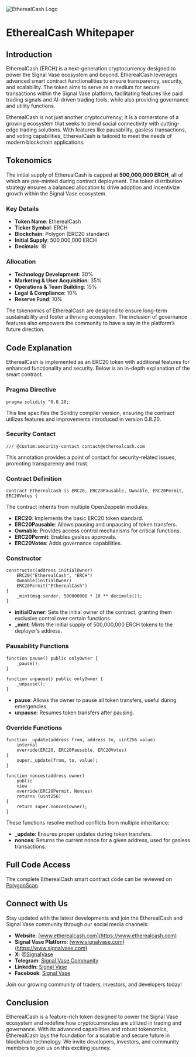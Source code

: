 ![EtherealCash Logo](https://firebasestorage.googleapis.com/v0/b/signal-hub-eb98f.appspot.com/o/logos%2Flogo.png?alt=media&token=7a3fddb1-ec7f-4b62-bad4-9e81dfa27d7f)
# EtherealCash Whitepaper

## Introduction
EtherealCash (ERCH) is a next-generation cryptocurrency designed to power the Signal Vase ecosystem and beyond. EtherealCash leverages advanced smart contract functionalities to ensure transparency, security, and scalability. The token aims to serve as a medium for secure transactions within the Signal Vase platform, facilitating features like paid trading signals and AI-driven trading tools, while also providing governance and utility functions.

EtherealCash is not just another cryptocurrency; it is a cornerstone of a growing ecosystem that seeks to blend social connectivity with cutting-edge trading solutions. With features like pausability, gasless transactions, and voting capabilities, EtherealCash is tailored to meet the needs of modern blockchain applications.

## Tokenomics
The initial supply of EtherealCash is capped at **500,000,000 ERCH**, all of which are pre-minted during contract deployment. The token distribution strategy ensures a balanced allocation to drive adoption and incentivize growth within the Signal Vase ecosystem.

### Key Details
- **Token Name**: EtherealCash
- **Ticker Symbol**: ERCH
- **Blockchain**: Polygon (ERC20 standard)
- **Initial Supply**: 500,000,000 ERCH
- **Decimals**: 18

### Allocation

- **Technology Development**: 30%
- **Marketing & User Acquisition**: 35%
- **Operations & Team Building**: 15%
- **Legal & Compliance**: 10%
- **Reserve Fund**: 10%


The tokenomics of EtherealCash are designed to ensure long-term sustainability and foster a thriving ecosystem. The inclusion of governance features also empowers the community to have a say in the platform’s future direction.

## Code Explanation
EtherealCash is implemented as an ERC20 token with additional features for enhanced functionality and security. Below is an in-depth explanation of the smart contract.

### Pragma Directive
```solidity
pragma solidity ^0.8.20;
```
This line specifies the Solidity compiler version, ensuring the contract utilizes features and improvements introduced in version 0.8.20.

### Security Contact
```solidity
/// @custom:security-contact contact@etherealcash.com
```
This annotation provides a point of contact for security-related issues, promoting transparency and trust.

### Contract Definition
```solidity
contract EtherealCash is ERC20, ERC20Pausable, Ownable, ERC20Permit, ERC20Votes {
```
The contract inherits from multiple OpenZeppelin modules:
- **ERC20**: Implements the basic ERC20 token standard.
- **ERC20Pausable**: Allows pausing and unpausing of token transfers.
- **Ownable**: Provides access control mechanisms for critical functions.
- **ERC20Permit**: Enables gasless approvals.
- **ERC20Votes**: Adds governance capabilities.

### Constructor
```solidity
constructor(address initialOwner)
    ERC20("EtherealCash", "ERCH")
    Ownable(initialOwner)
    ERC20Permit("EtherealCash")
{
    _mint(msg.sender, 500000000 * 10 ** decimals());
}
```
- **initialOwner**: Sets the initial owner of the contract, granting them exclusive control over certain functions.
- **_mint**: Mints the initial supply of 500,000,000 ERCH tokens to the deployer’s address.

### Pausability Functions
```solidity
function pause() public onlyOwner {
    _pause();
}

function unpause() public onlyOwner {
    _unpause();
}
```
- **pause**: Allows the owner to pause all token transfers, useful during emergencies.
- **unpause**: Resumes token transfers after pausing.

### Override Functions
```solidity
function _update(address from, address to, uint256 value)
    internal
    override(ERC20, ERC20Pausable, ERC20Votes)
{
    super._update(from, to, value);
}

function nonces(address owner)
    public
    view
    override(ERC20Permit, Nonces)
    returns (uint256)
{
    return super.nonces(owner);
}
```
These functions resolve method conflicts from multiple inheritance:
- **_update**: Ensures proper updates during token transfers.
- **nonces**: Returns the current nonce for a given address, used for gasless transactions.

## Full Code Access
The complete EtherealCash smart contract code can be reviewed on [PolygonScan](https://polygonscan.com/token/0xe53b2a27dd87ced67f5b1ba4da9754505ac4cf60#code).

## Connect with Us

Stay updated with the latest developments and join the EtherealCash and Signal Vase community through our social media channels:

- **Website**: [www.etherealcash.com](https://www.etherealcash.com)
- **Signal Vase Platform**: [www.signalvase.com](https://www.signalvase.com)
- **X**: [@SignalVase](https://x.com/signalvase)
- **Telegram**: [Signal Vase Community](https://t.me/signal_vase)
- **LinkedIn**: [Signal Vase](https://www.linkedin.com/company/signalvase/)
- **Facebook**: [Signal Vase](https://www.facebook.com/profile.php?id=100087953928376)

Join our growing community of traders, investors, and developers today!

## Conclusion
EtherealCash is a feature-rich token designed to power the Signal Vase ecosystem and redefine how cryptocurrencies are utilized in trading and governance. With its advanced capabilities and robust tokenomics, EtherealCash lays the foundation for a scalable and secure future in blockchain technology. We invite developers, investors, and community members to join us on this exciting journey.
